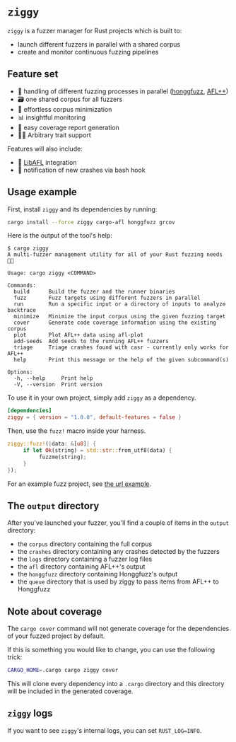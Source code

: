 # `ziggy`

`ziggy` is a fuzzer manager for Rust projects which is built to:

- launch different fuzzers in parallel with a shared corpus
- create and monitor continuous fuzzing pipelines

## Feature set

- 🤹 handling of different fuzzing processes in parallel ([honggfuzz](https://github.com/google/honggfuzz), [AFL++](https://github.com/aflplusplus/aflplusplus))
- 🗃️ one shared corpus for all fuzzers
- 🤏 effortless corpus minimization
- 📊 insightful monitoring
- 🎯 easy coverage report generation
- 😶‍🌫️ Arbitrary trait support

Features will also include:

- 🐇 [LibAFL](https://github.com/aflplusplus/libafl) integration
- 📨 notification of new crashes via bash hook

## Usage example

First, install `ziggy` and its dependencies by running:

```bash
cargo install --force ziggy cargo-afl honggfuzz grcov
```

Here is the output of the tool's help:

```text
$ cargo ziggy
A multi-fuzzer management utility for all of your Rust fuzzing needs 🧑‍🎤

Usage: cargo ziggy <COMMAND>

Commands:
  build      Build the fuzzer and the runner binaries
  fuzz       Fuzz targets using different fuzzers in parallel
  run        Run a specific input or a directory of inputs to analyze backtrace
  minimize   Minimize the input corpus using the given fuzzing target
  cover      Generate code coverage information using the existing corpus
  plot       Plot AFL++ data using afl-plot
  add-seeds  Add seeds to the running AFL++ fuzzers
  triage     Triage crashes found with casr - currently only works for AFL++
  help       Print this message or the help of the given subcommand(s)

Options:
  -h, --help     Print help
  -V, --version  Print version
```

To use it in your own project, simply add `ziggy` as a dependency.

```toml
[dependencies]
ziggy = { version = "1.0.0", default-features = false }
```
Then, use the `fuzz!` macro inside your harness.
```rust
ziggy::fuzz!(|data: &[u8]| {
     if let Ok(string) = std::str::from_utf8(data) {
          fuzzme(string);
     }
});
```
For an example fuzz project, see [the url example](./examples/url/).

## The `output` directory

After you've launched your fuzzer, you'll find a couple of items in the `output` directory:

- the `corpus` directory containing the full corpus
- the `crashes` directory containing any crashes detected by the fuzzers
- the `logs` directory containing a fuzzer log files
- the `afl` directory containing AFL++'s output
- the `honggfuzz` directory containing Honggfuzz's output
- the `queue` directory that is used by ziggy to pass items from AFL++ to Honggfuzz

## Note about coverage

The `cargo cover` command will not generate coverage for the dependencies of your fuzzed project
by default.

If this is something you would like to change, you can use the following trick:
```bash
CARGO_HOME=.cargo cargo ziggy cover 
```

This will clone every dependency into a `.cargo` directory and this directory will be included in
the generated coverage.

## `ziggy` logs

If you want to see `ziggy`'s internal logs, you can set `RUST_LOG=INFO`.
